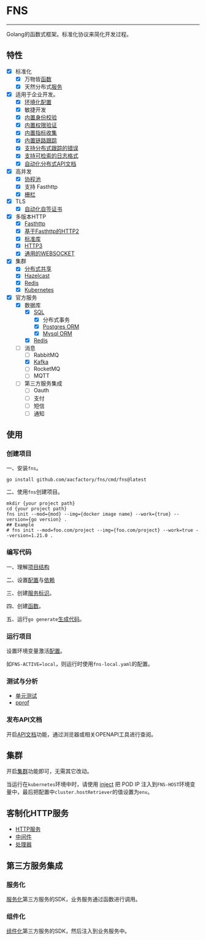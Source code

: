 # FNS

---

Golang的函数式框架。标准化协议来简化开发过程。

## 特性
* [x] 标准化
  * [x] 万物皆[函数](https://github.com/aacfactory/fns/blob/main/docs/fn.md)
  * [x] 天然分布式[服务](https://github.com/aacfactory/fns/blob/main/docs/architecture.md#Service)
* [x] 适用于企业开发。
  * [x] [环境化配置](https://github.com/aacfactory/fns/blob/main/docs/config.md)
  * [x] 敏捷开发
  * [x] [内置身份校验](https://github.com/aacfactory/fns/blob/main/docs/authorizations.md) 
  * [x] [内置权限验证](https://github.com/aacfactory/fns/blob/main/docs/perissions.md) 
  * [x] [内置指标收集](https://github.com/aacfactory/fns/blob/main/docs/metric.md)
  * [x] [内置链路跟踪](https://github.com/aacfactory/fns/blob/main/docs/tracing.md)
  * [x] [支持分布式跟踪的错误](https://github.com/aacfactory/errors)
  * [x] [支持可检索的日志格式](https://github.com/aacfactory/fns/blob/main/docs/logs.md)
  * [x] [自动化分布式API文档](https://github.com/aacfactory/fns/blob/main/docs/openapi.md)
* [x] 高并发
  * [x] [协程池](https://github.com/aacfactory/fns/blob/main/docs/goroutines.md)
  * [x] 支持 Fasthttp
  * [x] [栅栏](https://github.com/aacfactory/fns/blob/main/docs/barrier.md)
* [x] TLS
  * [x] [自动化自签证书](https://github.com/aacfactory/fns/blob/main/docs/tls.md#SSC)
* [x] 多版本HTTP
  * [x] [Fasthttp](https://github.com/aacfactory/fns/blob/main/docs/trasnport.md#fasthttp)
  * [x] [基于Fasthttp的HTTP2](https://github.com/aacfactory/fns/blob/main/docs/trasnport.md#fasthttp2)
  * [x] [标准库](https://github.com/aacfactory/fns/blob/main/docs/trasnport.md#standard)
  * [x] [HTTP3](https://github.com/aacfactory/fns-contrib/blob/main/transports/http3/README.md)
  * [x] [通用的WEBSOCKET](https://github.com/aacfactory/fns-contrib/blob/main/transports/handlers/websockets/readme.md)
* [x] 集群
  * [x] [分布式共享](https://github.com/aacfactory/fns/blob/main/docs/cluster.md#Sharing)
  * [x] [Hazelcast](https://github.com/aacfactory/fns-contrib/blob/main/cluster/hazelcasts/README.md) 
  * [x] [Redis](https://github.com/aacfactory/fns-contrib/blob/main/databases/redis/README.md)
  * [x] [Kubernetes](https://github.com/aacfactory/fns/blob/main/docs/kubernetes.md)
* [x] 官方服务 
    * [x] 数据库
      * [x] [SQL](https://github.com/aacfactory/fns-contrib/blob/main/databases/sql/README.md)
        * [x] 分布式事务
        * [x] [Postgres ORM](https://github.com/aacfactory/fns-contrib/blob/main/databases/postgres/README.md) 
        * [x] [Mysql ORM](https://github.com/aacfactory/fns-contrib/blob/main/databases/mysql/readme.md)
      * [x] [Redis](https://github.com/aacfactory/fns-contrib/blob/main/databases/redis/README.md)
    * [ ] 消息
        * [ ] RabbitMQ
        * [x] [Kafka](https://github.com/aacfactory/fns-contrib/blob/main/message-queues/kafka/README.md)
        * [ ] RocketMQ
        * [ ] MQTT 
    * [ ] 第三方服务集成
      * [ ] Oauth
      * [ ] 支付
      * [ ] 短信
      * [ ] 通知

## 使用
### 创建项目
一、安装`fns`。
```shell
go install github.com/aacfactory/fns/cmd/fns@latest
```
二、使用`fns`创建项目。
```shell
mkdir {your project path}
cd {your project path}
fns init --mod={mod} --img={docker image name} --work={true} --version={go version} . 
## Example
# fns init --mod=foo.com/project --img={foo.com/project} --work=true --version=1.21.0 .
```

### 编写代码
一、理解[项目结构](https://github.com/aacfactory/fns/blob/main/docs/structure.md)

二、设置[配置](https://github.com/aacfactory/fns/blob/main/docs/config.md)与[依赖](https://github.com/aacfactory/fns/blob/main/docs/dependence.md)

三、创建[服务标识](https://github.com/aacfactory/fns/blob/main/docs/architecture.md#Service)。

四、创建[函数](https://github.com/aacfactory/fns/blob/main/docs/fn.md)。

五、运行`go generate`[生成代码](https://github.com/aacfactory/fns/blob/main/docs/generation.md)。

### 运行项目
设置环境变量激活[配置](https://github.com/aacfactory/fns/blob/main/docs/config.md)。

如`FNS-ACTIVE=local`，则运行时使用`fns-local.yaml`的配置。

### 测试与分析
* [单元测试](https://github.com/aacfactory/fns/blob/main/docs/testing.md)
* [pprof](https://github.com/aacfactory/fns-contrib/blob/main/transports/handlers/pprof/README.md)

### 发布API文档
开启[API文档](https://github.com/aacfactory/fns-contrib/blob/main/transports/handlers/documents/README.md)功能，通过浏览器或相关OPENAPI工具进行查阅。

## 集群
开启[集群](https://github.com/aacfactory/fns/blob/main/docs/architecture.md#Cluster)功能即可，无需其它改动。

当运行在`kubernetes`环境中时，请使用 [inject](https://kubernetes.io/zh-cn/docs/tasks/inject-data-application/environment-variable-expose-pod-information/) 把 POD IP 注入到`FNS-HOST`环境变量中，最后把配置中`cluster.hostRetriever`的值设置为`env`。

## 客制化HTTP服务
* [HTTP服务](https://github.com/aacfactory/fns/blob/main/docs/trasnport.md#Http)
* [中间件](https://github.com/aacfactory/fns/blob/main/docs/trasnport.md#Middleware)
* [处理器](https://github.com/aacfactory/fns/blob/main/docs/trasnport.md#Handler)

## 第三方服务集成
### 服务化 
[服务化](https://github.com/aacfactory/fns/blob/main/docs/architecture.md#Service)第三方服务的SDK，业务服务通过函数进行调用。

### 组件化
[组件化](https://github.com/aacfactory/fns/blob/main/docs/architecture.md#Component)第三方服务的SDK，然后注入到业务服务中。